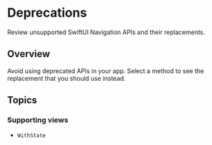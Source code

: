 # Deprecations

Review unsupported SwiftUI Navigation APIs and their replacements.

## Overview

Avoid using deprecated APIs in your app. Select a method to see the replacement that you should use
instead.

## Topics

### Supporting views

- ``WithState``
